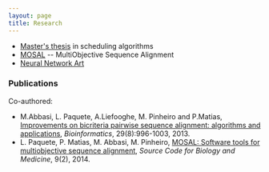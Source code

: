 ```yaml
---
layout: page
title: Research
---
```



* [Master's thesis](projects/thesis/) in scheduling algorithms
* [MOSAL](projects/mosal/) -- MultiObjective Sequence Alignment
* [Neural Network Art](projects/nnart)


### Publications

Co-authored:

* M.Abbasi, L. Paquete, A.Liefooghe, M. Pinheiro and P.Matias, [Improvements on bicriteria pairwise sequence alignment: algorithms and applications](http://dx.doi.org/10.1093/bioinformatics/btt098), _Bioinformatics_, 29(8):996-1003, 2013.
* L. Paquete, P. Matias, M. Abbasi, M. Pinheiro, [MOSAL: Software tools for multiobjective sequence alignment](http://dx.doi.org/10.1186/1751-0473-9-2), _Source Code for Biology and Medicine_, 9(2), 2014.